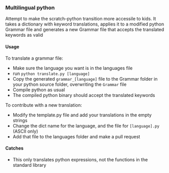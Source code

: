 ### Multilingual python

Attempt to make the scratch-python transition more accessile to kids. It takes a dictionary with keyword translations, applies it to a modified python Grammar file and generates a new Grammar file that accepts the translated keywords as valid

#### Usage

To translate a grammar file: 
* Make sure the language you want is in the languages file
* run `python translate.py [language]`
* Copy the generated `grammar_[language]` file to the Grammar folder in your python source folder, overwriting the `Grammar` file
* Compile python as usual
* The compiled python binary should accept the translated keywords

To contribute with a new translation:
* Modify the template.py file and add your translations in the empty strings
* Change the dict name for the language, and the file for `[language].py` (ASCII only)
* Add that file to the languages folder and make a pull request

#### Catches

* This only translates python expressions, not the functions in the standard library
